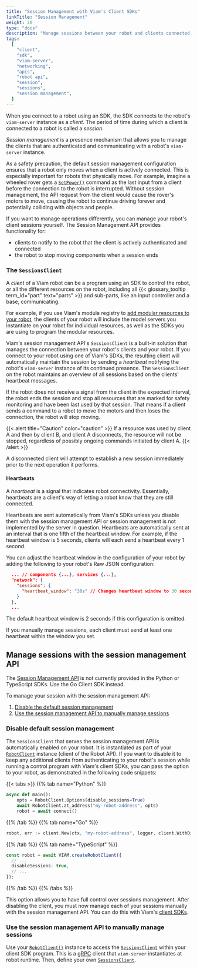```yaml
---
title: "Session Management with Viam's Client SDKs"
linkTitle: "Session Management"
weight: 20
type: "docs"
description: "Manage sessions between your robot and clients connected through Viam's SDKs."
tags:
  [
    "client",
    "sdk",
    "viam-server",
    "networking",
    "apis",
    "robot api",
    "session",
    "sessions",
    "session management",
  ]
---
```


When you connect to a robot using an SDK, the SDK connects to the robot's `viam-server` instance as a _client_.
The period of time during which a client is connected to a robot is called a _session_.

_Session management_ is a presence mechanism that allows you to manage the clients that are authenticated and communicating with a robot's `viam-server` instance.

As a safety precaution, the default session management configuration ensures that a robot only moves when a client is actively connected.
This is especially important for robots that physically move.
For example, imagine a wheeled rover gets a [`SetPower()`](/components/base/#setpower) command as the last input from a client before the connection to the robot is interrupted.
Without session management, the API request from the client would cause the rover's motors to move, causing the robot to continue driving forever and potentially colliding with objects and people.

If you want to manage operations differently, you can manage your robot's client sessions yourself.
The Session Management API provides functionality for:

- clients to notify to the robot that the client is actively authenticated and connected
- the robot to stop moving components when a session ends

### The `SessionsClient`

A _client_ of a Viam robot can be a program using an SDK to control the robot, or all the different resources on the robot, including all {{< glossary_tooltip term_id="part" text="parts" >}} and sub-parts, like an input controller and a base, communicating.

For example, if you use Viam's module registry to [add modular resources to your robot](/extend/modular-resources/), the clients of your robot will include the model servers you instantiate on your robot for individual resources, as well as the SDKs you are using to program the modular resources.

Viam's session management API's `SessionsClient` is a built-in solution that manages the connection between your robot's clients and your robot.
If you connect to your robot using one of Viam's SDKs, the resulting client will automatically maintain the session by sending a _heartbeat_ notifying the robot's `viam-server` instance of its continued presence.
The `SessionsClient` on the robot maintains an overview of all sessions based on the clients' heartbeat messages.

If the robot does not receive a signal from the client in the expected interval, the robot ends the session and stop all resources that are marked for safety monitoring and have been last used by that session.
That means if a client sends a command to a robot to move the motors and then loses the connection, the robot will stop moving.

{{< alert title="Caution" color="caution" >}}
If a resource was used by client A and then by client B, and client A disconnects, the resource will not be stopped, regardless of possibly ongoing commands initiated by client A.
{{< /alert >}}

A disconnected client will attempt to establish a new session immediately prior to the next operation it performs.

#### Heartbeats

A _heartbeat_ is a signal that indicates robot connectivity.
Essentially, heartbeats are a client's way of letting a robot know that they are still connected.

Heartbeats are sent automatically from Viam's SDKs unless you disable them with the session management API or session management is not implemented by the server in question.
Heartbeats are automatically sent at an interval that is one fifth of the heartbeat window.
For example, if the heartbeat window is 5 seconds, clients will each send a heartbeat every 1 second.

You can adjust the heartbeat window in the configuration of your robot by adding the following to your robot's Raw JSON configuration:

```json
  ... // components {...}, services {...},
  "network": {
    "sessions": {
      "heartbeat_window": "30s" // Changes heartbeat window to 30 seconds
    }
  },
  ...
```

The default heartbeat window is 2 seconds if this configuration is omitted.

If you manually manage sessions, each client must send at least one heartbeat within the window you set.

## Manage sessions with the session management API

The [Session Management API](https://pkg.go.dev/go.viam.com/rdk/session) is not currently provided in the Python or TypeScript SDKs.
Use the Go Client SDK instead.

To manage your session with the session management API:

1. [Disable the default session management](#disable-default-session-management)
1. [Use the session management API to manually manage sessions](#use-the-session-management-api-to-manually-manage-sessions)

### Disable default session management

The `SessionsClient` that serves the session management API is automatically enabled on your robot.
It is instantiated as part of your [`RobotClient`](/program/apis/#robot-api) instance (client of the Robot API).
If you want to disable it to keep any additional clients from authenticating to your robot's session while running a control program with Viam's client SDKs, you can pass the option to your robot, as demonstrated in the following code snippets:

{{< tabs >}}
{{% tab name="Python" %}}

```python {class="line-numbers linkable-line-numbers"}
async def main():
    opts = RobotClient.Options(disable_sessions=True)
    await RobotClient.at_address("my-robot-address", opts)
    robot = await connect()
```

{{% /tab %}}
{{% tab name="Go" %}}

```go {class="line-numbers linkable-line-numbers"}
robot, err := client.New(ctx, "my-robot-address", logger, client.WithDisableSessions(), ...)
```

{{% /tab %}}
{{% tab name="TypeScript" %}}

```ts {class="line-numbers linkable-line-numbers"}
const robot = await VIAM.createRobotClient({
  // ...
  disableSessions: true,
  // ...
});
```

{{% /tab %}}
{{% /tabs %}}

This option allows you to have full control over sessions management.
After disabling the client, you must now manage each of your sessions manually with the session management API.
You can do this with Viam's [client SDKs](https://pkg.go.dev/go.viam.com/rdk/session).

### Use the session management API to manually manage sessions

Use your [`RobotClient()`](/program/apis/#robot-api) instance to access the [`SessionsClient`](https://pkg.go.dev/go.viam.com/rdk/session) within your client SDK program.
This is a [gRPC](https://grpc.io/) client that `viam-server` instantiates at robot runtime.
Then, define your own [`SessionsClient`](https://github.com/viamrobotics/rdk/blob/main/robot/client/client.go).
